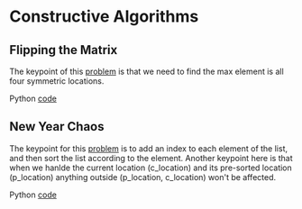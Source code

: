# Constructive Algorithms

## Flipping the Matrix
The keypoint of this [problem](https://www.hackerrank.com/challenges/flipping-the-matrix/problem) is that we
need to find the max element is all four symmetric locations.

Python [code](flipping_the_matrix.py)

## New Year Chaos
The keypoint for this [problem](https://www.hackerrank.com/challenges/new-year-chaos/problem) is to add 
an index to each element of the list, and then sort the list according to the
element. Another keypoint here is that when we hanlde the current location (c_location)
and its pre-sorted location (p_location) anything outside (p_location, c_location) won't 
be affected.

Python [code](new_year_chaos.py)